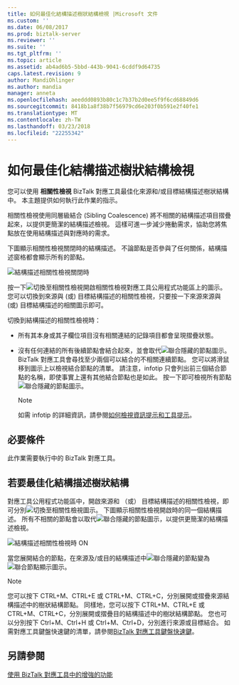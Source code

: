 ```yaml
---
title: 如何最佳化結構描述樹狀結構檢視 |Microsoft 文件
ms.custom: ''
ms.date: 06/08/2017
ms.prod: biztalk-server
ms.reviewer: ''
ms.suite: ''
ms.tgt_pltfrm: ''
ms.topic: article
ms.assetid: ab4ad6b5-5bbd-443b-9041-6cddf9d64735
caps.latest.revision: 9
author: MandiOhlinger
ms.author: mandia
manager: anneta
ms.openlocfilehash: aeeddd0893b80c1c7b37b2d0ee5f9f6cd68849d6
ms.sourcegitcommit: 8418b1a8f38b7f56979cd6e203f0b591e2f40fe1
ms.translationtype: MT
ms.contentlocale: zh-TW
ms.lasthandoff: 03/23/2018
ms.locfileid: "22255342"
---
```

# <a name="how-to-optimize-the-schema-tree-view"></a>如何最佳化結構描述樹狀結構檢視
您可以使用 **相關性檢視** BizTalk 對應工具最佳化來源和/或目標結構描述樹狀結構中。 本主題提供如何執行此作業的指示。  
  
 相關性檢視使用同層級結合 (Sibling Coalescence) 將不相關的結構描述項目摺疊起來，以提供更簡潔的結構描述檢視。 這樣可進一步減少捲動需求，協助您將焦點放在使用結構描述與對應時的需求。  
  
 下圖顯示相關性檢視關閉時的結構描述。 不論節點是否參與了任何關係，結構描述窗格都會顯示所有的節點。  
  
 ![結構描述相關性檢視關閉時](../core/media/off-schema-relevance-view.gif "Off_Schema_Relevance_View")  
  
 按一下![切換至相關性檢視](../core/media/mapper-intellitree.gif "Mapper_IntelliTree")開啟相關性檢視對應工具公用程式功能區上的圖示。 您可以切換到來源與 (或) 目標結構描述的相關性檢視，只要按一下來源來源與 (或) 目標結構描述的相關圖示即可。  
  
 切換到結構描述的相關性檢視時：  
  
-   所有其本身或其子欄位項目沒有相關連結的記錄項目都會呈現摺疊狀態。  
  
-   沒有任何連結的所有後續節點會結合起來，並會取代![聯合隱藏的節點](../core/media/mapper-coalescence-on.gif "Mapper_Coalescence_On")圖示。 BizTalk 對應工具會尋找至少兩個可以結合的不相關連續節點。 您可以將滑鼠移到圖示上以檢視結合節點的清單。 請注意，infotip 只會列出前三個結合節點的名稱，即使事實上還有其他結合節點也是如此。 按一下即可檢視所有節點![聯合隱藏的節點](../core/media/mapper-coalescence-on.gif "Mapper_Coalescence_On")圖示。  
  
    > [!NOTE]
    >  如需 infotip 的詳細資訊，請參閱[如何檢視資訊提示和工具提示](../core/how-to-view-infotip-and-tooltip.md)。  
  
## <a name="prerequisites"></a>必要條件  
 此作業需要執行中的 BizTalk 對應工具。  
  
## <a name="to-optimize-the-schema-tree-view"></a>若要最佳化結構描述樹狀結構  
 對應工具公用程式功能區中，開啟來源和 （或） 目標結構描述的相關性檢視，即可分別![切換至相關性檢視](../core/media/mapper-intellitree.gif "Mapper_IntelliTree")圖示。 下圖顯示相關性檢視開啟時的同一個結構描述。 所有不相關的節點會以取代![聯合隱藏的節點](../core/media/mapper-coalescence-on.gif "Mapper_Coalescence_On")圖示，以提供更簡潔的結構描述檢視。  
  
 ![結構描述相關性檢視時 ON](../core/media/on-schema.gif "On_schema")  
  
 當您展開結合的節點，在來源及/或目的結構描述中![聯合隱藏的節點](../core/media/mapper-coalescence-on.gif "Mapper_Coalescence_On")變為![聯合節點顯示](../core/media/switchoff-mapper-coalesence.jpg "SwitchOff_Mapper_Coalesence")圖示。  
  
> [!NOTE]
>  您可以按下 CTRL+M、CTRL+E 或 CTRL+M、CTRL+C，分別展開或摺疊來源結構描述中的樹狀結構節點。 同樣地，您可以按下 CTRL+M、CTRL+E 或 CTRL+M、CTRL+C，分別展開或摺疊目的結構描述中的樹狀結構節點。 您也可以分別按下 Ctrl+M、Ctrl+H 或 Ctrl+M、Ctrl+D，分別進行來源或目標結合。 如需對應工具鍵盤快速鍵的清單，請參閱[BizTalk 對應工具鍵盤快速鍵](../core/biztalk-mapper-keyboard-shortcuts.md)。  
  
## <a name="see-also"></a>另請參閱  
 [使用 BizTalk 對應工具中的增強的功能](../core/using-enhanced-features-in-biztalk-mapper.md)